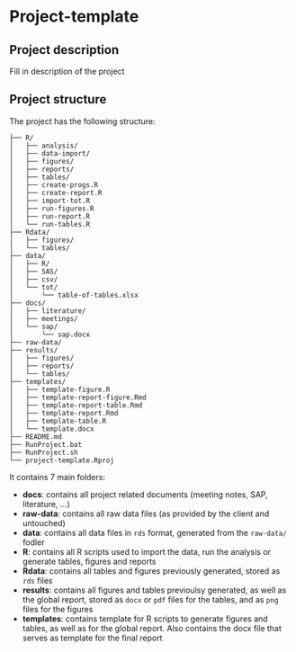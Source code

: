 # Project-template

## Project description 

Fill in description of the project

## Project structure

The project has the following structure:

```
├── R/
│   ├── analysis/
│   ├── data-import/
│   ├── figures/
│   ├── reports/
│   ├── tables/
│   ├── create-progs.R
│   ├── create-report.R
│   ├── import-tot.R
│   ├── run-figures.R
│   ├── run-report.R
│   └── run-tables.R
├── Rdata/
│   ├── figures/
│   └── tables/
├── data/
│   ├── R/
│   ├── SAS/
│   ├── csv/
│   └── tot/
│       └── table-of-tables.xlsx
├── docs/
│   ├── literature/
│   ├── meetings/
│   └── sap/
│       └── sap.docx
├── raw-data/
├── results/
│   ├── figures/
│   ├── reports/
│   └── tables/
├── templates/
│   ├── template-figure.R
│   ├── template-report-figure.Rmd
│   ├── template-report-table.Rmd
│   ├── template-report.Rmd
│   ├── template-table.R
│   └── template.docx
├── README.md
├── RunProject.bat
├── RunProject.sh
└── project-template.Rproj
```

It contains 7 main folders:
- **docs**: contains all project related documents (meeting notes, SAP, literature, ...)
- **raw-data**: contains all raw data files (as provided by the client and untouched)
- **data**: contains all data files in `rds` format, generated from the `raw-data/` fodler
- **R**: contains all R scripts used to import the data, run the analysis or generate tables, figures and reports
- **Rdata**: contains all tables and figures previously generated, stored as `rds` files 
- **results**: contains all figures and tables previoulsy generated, as well as the global report, stored as `docx` or `pdf` files for the tables, and as `png` files for the figures
- **templates**: contains template for R scripts to generate figures and tables, as well as for the global report. Also contains the docx file that serves as template for the final report